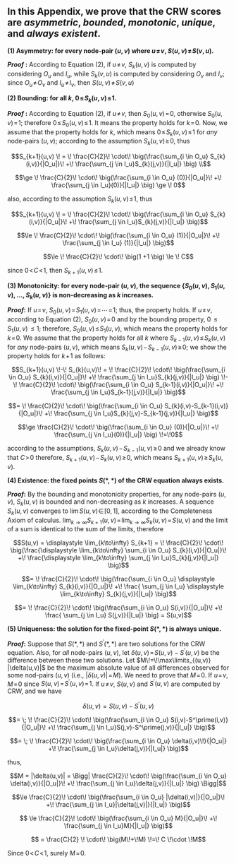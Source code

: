 ## In this Appendix, we prove that the CRW scores are ***asymmetric***, ***bounded***, ***monotonic***, ***unique***, and ***always existent***.


**(1) Asymmetry: for every node-pair $`(u,v)`$ where $`u\!\neq \!v`$, $`S(u,v)\! \neq \!S(v,u)`$.**

***Proof* :** According to Equation (2), if $`u\!\neq\!v`$, $`S_k(u,v)`$ is computed by considering $`O_u`$ and $`I_u`$, while $`S_k(v,u)`$ is computed by considering $`O_v`$ and $`I_v`$; since $`O_u \!\neq\! O_v`$ and $`I_u \!\neq\! I_v`$, then $`S(u,v) \!\neq\! S(v,u)`$

**(2) Bounding: for all $`k`$,  $`0 \!\le \!S_k(u,v) \!\le\! 1`$.**

***Proof* :** According to Equation (2), if $`u\! \neq \!v`$, then $`S_0(u,v)\!=\!0`$, otherwise $`S_0(u,v)\!=\!1`$; therefore $`0 \!\le \!S_0(u,v)\! \le \!1`$. It means the property holds for $`k\!=\!0`$. Now, we assume that the property holds for $`k`$, which means $`0\! \le\! S_k(u,v)\! \le\! 1`$ for *any* node-pairs $`(u,v)`$; according to the assumption $`S_k(u,v) \!\ge\! 0`$, thus

```math
S_{k+1}(u,v) \! =  \! \frac{C}{2}\! \cdot\! \big(\frac{\sum_{i \in O_u} S_{k}(i,v)}{|O_u|}\! +\! \frac{\sum_{j \in I_u}S_{k}(j,v)}{|I_u|}  \big) \\
```
```math
\ge  \! \frac{C}{2}\! \cdot\! \big(\frac{\sum_{i \in O_u} (0)}{|O_u|}\! +\! \frac{\sum_{j \in I_u}(0)}{|I_u|}  \big)
\ge \! 0
```
also, according to the assumption $`S_k(u,v) \!\le \!1`$, thus

```math
S_{k+1}(u,v) \! =  \! \frac{C}{2}\! \cdot\! \big(\frac{\sum_{i \in O_u} S_{k}(i,v)}{|O_u|}\! +\! \frac{\sum_{j \in I_u}S_{k}(j,v)}{|I_u|}  \big)
```
```math
\le  \! \frac{C}{2}\! \cdot\! \big(\frac{\sum_{i \in O_u} (1)}{|O_u|}\! +\! \frac{\sum_{j \in I_u} (1)}{|I_u|}  \big)
```
```math
\le \! \frac{C}{2}\! \cdot\! \big(1 +1  \big) \le \! C
```
since $`0 \!< \!C\! <\! 1`$, then $`S_{k+1}(u,v) \!\le \!1`$.

**(3) Monotonicity: for every node-pair $`(u,v)`$, the sequence \{$`S_0(u,v), S_1(u,v), ..., S_k(u,v)`$\} is non-decreasing as $`k`$ increases.**

***Proof*:** If $`u\!=\!v`$, $`S_0(u,v) \!=\! S_1(u,v) \!=\! \cdots \!=\! 1`$; thus, the property holds. If $`u \!\neq\! v`$, according to Equation (2), $`S_0(u,v)\!=\!0`$ and by the bounding property, $`0 \!\le S_1(u,v)\! \le 1`$; therefore, $`S_0(u,v)\! \le \!S_1(u,v)`$, which means the property holds for $`k\!=\!0`$. We assume that the property holds for all $`k`$ where $`S_{k-1}(u,v) \! \le \!S_k(u,v) `$ for *any* node-pairs $`(u,v)`$, which means $`S_k(u,v)\!-\! S_{k-1}(u,v) \!\ge\! 0`$; we show the property holds for $`k\!+\!1`$ as follows:
```math
S_{k+1}(u,v) \!-\! S_{k}(u,v)\! =  \! \frac{C}{2}\! \cdot\! \big(\frac{\sum_{i \in O_u} S_{k}(i,v)}{|O_u|}\! +\! \frac{\sum_{j \in I_u}S_{k}(j,v)}{|I_u|}  \big) \!-\! \frac{C}{2}\! \cdot\! \big(\frac{\sum_{i \in O_u} S_{k-1}(i,v)}{|O_u|}\! +\! \frac{\sum_{j \in I_u}S_{k-1}(j,v)}{|I_u|}  \big)
```
```math
= \! \frac{C}{2}\! \cdot\! \big(\frac{\sum_{i \in O_u} S_{k}(i,v)-S_{k-1}(i,v)}{|O_u|}\! +\! \frac{\sum_{j \in I_u}S_{k}(j,v)-S_{k-1}(j,v)}{|I_u|}  \big)
```
```math
\ge \frac{C}{2}\! \cdot\! \big(\frac{\sum_{i \in O_u} (0)}{|O_u|}\! +\! \frac{\sum_{j \in I_u}(0)}{|I_u|}  \big) \!=\!0
```

according to the assumptions, $`S_k(u,v)\! -\! S_{k-1}(u,v) \!\ge\! 0`$ and we already know that $`C\! > \!0`$ therefore, $`S_{k+1}(u,v) \!- \!S_k(u,v) \!\ge\! 0`$, which means $`S_{k+1}(u,v) \!\ge\! S_k(u,v)`$.

**(4) Existence: the fixed points $`S(*,*)`$ of the CRW equation always exists.**

***Proof*:** By the bounding and monotonicity properties, for any node-pairs $`(u,v)`$, $`S_k(u,v)`$ is bounded and non-decreasing as $`k`$ increases. A sequence $`S_k(u,v)`$ converges to $`\lim S(u,v) \!\in\! [0,1]`$, according to the Completeness Axiom of calculus. $`\displaystyle\lim_{k\to\infty} S_{k+1}(u,v) \!=\! \displaystyle\lim_{k\to\infty} S_k(u,v)\! =\! S(u,v)`$ and the limit of a sum is identical to the sum of the limits, therefore

```math
S(u,v) = \displaystyle \lim_{k\to\infty} S_{k+1} =   \! \frac{C}{2}\! \cdot\! \big(\frac{\displaystyle \lim_{k\to\infty} \sum_{i \in O_u} S_{k}(i,v)}{|O_u|}\! +\! \frac{\displaystyle \lim_{k\to\infty} \sum_{j \in I_u}S_{k}(j,v)}{|I_u|}  \big)
```
```math
=   \! \frac{C}{2}\! \cdot\! \big(\frac{\sum_{i \in O_u} \displaystyle \lim_{k\to\infty}  S_{k}(i,v)}{|O_u|}\! +\! \frac{ \sum_{j \in I_u} \displaystyle \lim_{k\to\infty} S_{k}(j,v)}{|I_u|}  \big)
```
```math
=   \! \frac{C}{2}\! \cdot\! \big(\frac{\sum_{i \in O_u} S(i,v)}{|O_u|}\! +\! \frac{ \sum_{j \in I_u} S(j,v)}{|I_u|}  \big) = S(u,v)
```

**(5) Uniqueness: the solution for the fixed-point $`S(*,*)`$ is always unique.**

***Proof*:** Suppose that $`S(*,*)`$ and $`S^\prime(*,*)`$ are two solutions for the CRW equation. Also, for *all* node-pairs $`(u,v)`$, let $`\delta(u,v) \!=\! S(u,v) - S^\prime(u,v)`$ be the difference between these two solutions. Let $`M\!=\!\max\limits_{(u,v)} |\delta(u,v)|`$ be the maximum absolute value of all differences observed for some nod-pairs $`(u,v)`$ (i.e., $`|\delta(u,v)| \!= \!M)`$. We need to prove that $`M\!=\!0`$. If $`u\!=\!v`$, $`M\!=\!0`$ since $`S(u,v)\! =\! S^\prime(u,v) \!=\! 1`$. If $`u \!\neq \!v`$, $`S(u,v)`$ and $`S^\prime(u,v)`$ are computed by CRW, and we have

```math
\delta(u,v) = S(u,v) - S^\prime(u,v)
```
```math
= \; \! \frac{C}{2}\! \cdot\! \big(\frac{\sum_{i \in O_u} S(i,v)-S^\prime(i,v)}{|O_u|}\! +\! \frac{\sum_{j \in I_u}S(j,v)-S^\prime(j,v)}{|I_u|}  \big)
```
```math
= \; \! \frac{C}{2}\! \cdot\! \big(\frac{\sum_{i \in O_u} \delta(i,v)\!}{|O_u|} +\! \frac{\sum_{j \in I_u}\delta(j,v)}{|I_u|} \big)
```
thus,

```math
M = |\delta(u,v)| = \Bigg|  \frac{C}{2}\! \cdot\! \big(\frac{\sum_{i \in O_u} \delta(i,v)}{|O_u|}\! +\! \frac{\sum_{j \in I_u}\delta(j,v)}{|I_u|} \big) \Bigg|
```
```math
\le  \frac{C}{2}\! \cdot\! \big(\frac{\sum_{i \in O_u} |\delta(i,v)|}{|O_u|}\! +\! \frac{\sum_{j \in I_u}|\delta(j,v)|}{|I_u|} \big)
```
```math
 \le  \frac{C}{2}\! \cdot\! \big(\frac{\sum_{i \in O_u} M}{|O_u|}\! +\! \frac{\sum_{j \in I_u}M}{|I_u|} \big)
```
```math
 = \frac{C}{2} \! \cdot\! \big(M\!+\!M) \!=\! C \!\cdot \!M
```
Since $`0\! <\! C \!< \!1`$, surely $`M\!=\!0`$.
